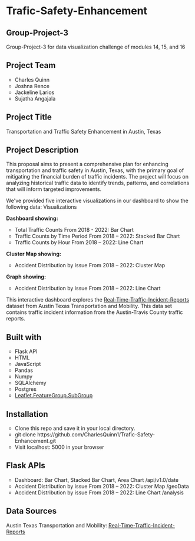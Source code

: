# Trafic-Safety-Enhancement

<h2>Group-Project-3</h2>
<p>Group-Project-3 for data visualization challenge of modules 14, 15, and 16</p>

<h2>Project Team</h2>
<ul style="list-style-type:circle;">
<li>Charles Quinn</li>
<li>Joshna Rence</li>
<li>Jackeline Larios</li>
<li>Sujatha Angajala</li>
</ul>

<h2>Project Title</h2>
<p>Transportation and Traffic Safety Enhancement in Austin, Texas</p>

<h2>Project Description</h2>
<p>This proposal aims to present a comprehensive plan for enhancing transportation and traffic safety in Austin, Texas, with the primary goal of mitigating the financial burden of traffic incidents. The project will focus on analyzing historical traffic data to identify trends, patterns, and correlations that will inform targeted improvements.</p>

<p>We've provided five interactive visualizations in our dashboard to show the following data:
Visualizations</p>

<b>Dashboard showing:</b>
<ul style="list-style-type:circle;">
<li>Total Traffic Counts From 2018 - 2022: Bar Chart</li>
<li>Traffic Counts by Time Period From 2018 – 2022: Stacked Bar Chart</li>
<li>Traffic Counts by Hour From 2018 – 2022: Line Chart</li>
</ul>
<b>Cluster Map showing:</b>
<ul style="list-style-type:circle;">
<li>Accident Distribution by issue From 2018 – 2022: Cluster Map</li>
</ul>
<b>Graph showing:</b>
<ul style="list-style-type:circle;">
<li>Accident Distribution by issue From 2018 – 2022: Line Chart</li>
</ul>
<p>This interactive dashboard explores the <a href="https://data.austintexas.gov/Transportation-and-Mobility/Real-Time-Traffic-Incident-Reports/dx9v-zd7x">Real-Time-Traffic-Incident-Reports</a> dataset from Austin Texas Transportation and Mobility. This data set contains traffic incident information from the Austin-Travis County traffic reports.</p>

<h2>Built with</h2>
<ul style="list-style-type:circle;">
<li>Flask API</li>
<li>HTML</li>
<li>JavaScript</li>
<li>Pandas</li>
<li>Numpy</li>
<li>SQLAlchemy</li>
<li>Postgres</li>
<li><a href="https://github.com/ghybs/Leaflet.FeatureGroup.SubGroup/blob/master/docs/README.md">Leaflet.FeatureGroup.SubGroup</a></li>
</ul>

<h2>Installation</h2>
<ul style="list-style-type:circle;">
<li>Clone this repo and save it in your local directory.</li>
<li>git clone https://github.com/CharlesQuinn1/Trafic-Safety-Enhancement.git</li>
<li>Visit localhost: 5000 in your browser</li>
</ul>

<h2>Flask APIs</h2>
<ul style="list-style-type:circle;">
<li>Dashboard: Bar Chart, Stacked Bar Chart, Area Chart /api/v1.0/date</li>
<li>Accident Distribution by issue From 2018 – 2022: Cluster Map /geoData</li>
<li>Accident Distribution by issue From 2018 – 2022: Line Chart /analysis</li>
</ul>

<h2>Data Sources</h2>
<p>Austin Texas Transportation and Mobility: <a href="https://data.austintexas.gov/Transportation-and-Mobility/Real-Time-Traffic-Incident-Reports/dx9v-zd7x">Real-Time-Traffic-Incident-Reports</a></p>
